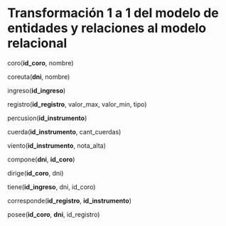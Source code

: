 # Transformación 1 a 1 del modelo de entidades y relaciones al modelo relacional



coro(**id_coro**, nombre)



coreuta(**dni**, nombre)



ingreso(**id_ingreso**)



registro(**id_registro**, valor_max, valor_min, tipo)


percusion(**id_instrumento**)



cuerda(**id_instrumento**, cant_cuerdas)



viento(**id_instrumento**, nota_alta)



compone(**dni**, **id_coro**)



dirige(**id_coro**, dni)



tiene(**id_ingreso**, dni, id_coro)



corresponde(**id_registro**, **id_instrumento**)



posee(**id_coro**, **dni**, id_registro)